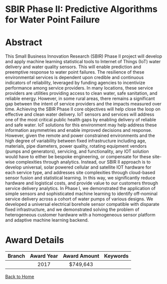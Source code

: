 
SBIR Phase II: Predictive Algorithms for Water Point Failure
============================================================

# Abstract


This Small Business Innovation Research (SBIR) Phase II project will develop and apply machine learning statistical tools to Internet of Things (IoT) water delivery and water quality sensors. This will enable prediction and preemptive response to water point failures. The resilience of these environmental services is dependent upon credible and continuous indicators of reliability, leveraged by funding agencies to incentivize performance among service providers. In many locations, these service providers are utilities providing access to clean water, safe sanitation, and reliable energy. However, in some rural areas, there remains a significant gap between the intent of service providers and the impacts measured over time. Achieving the SBIR Phase II core objectives will help close the loop on effective and clean water delivery. IoT sensors and services will address one of the most critical public health gaps by enabling delivery of reliable and safe water. IoT solutions for this environment may help address these information asymmetries and enable improved decisions and response. However, given the remote and power constrained environments and the high degree of variability between fixed infrastructure including age, materials, pipe diameters, power quality, rotating equipment vendors (pumps and generators), servicing, and functionality, any IOT solution would have to either be bespoke engineering, or compensate for these site-wise complexities through analytics. Instead, our SBIR II approach is to develop universal, solar powered cellular and satellite IOT hardware for each service type, and addresses site complexities through cloud-based sensor fusion and statistical learning. In this way, we significantly reduce hardware and logistical costs, and provide value to our customers through service delivery analytics. In Phase I, we demonstrated the application of simple sensors and sophisticated machine learning to identify off-nominal service delivery across a cohort of water pumps of various designs. We developed a universal electrical borehole sensor compatible with disparate fixed infrastructure, and we demonstrated solving the problem of heterogeneous customer hardware with a homogeneous sensor platform and adaptive machine learning backend.  

# Award Details

|Branch|Award Year|Award Amount|Keywords|
| :---: | :---: | :---: | :---: |
||2017|$749,643||
  
  


[Back to Home](https://github.com/chrischow/dod_sbir_awards/Reports/JT/#328)